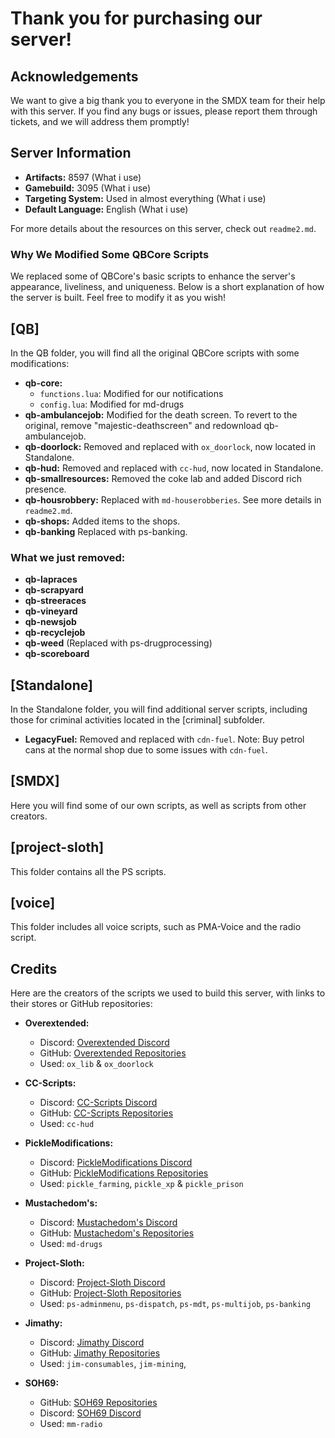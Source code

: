 # Thank you for purchasing our server!

## Acknowledgements
We want to give a big thank you to everyone in the SMDX team for their help with this server. If you find any bugs or issues, please report them through tickets, and we will address them promptly!

## Server Information
- **Artifacts:** 8597 (What i use)
- **Gamebuild:** 3095 (What i use)
- **Targeting System:** Used in almost everything (What i use)
- **Default Language:** English (What i use)

For more details about the resources on this server, check out `readme2.md`.

### Why We Modified Some QBCore Scripts
We replaced some of QBCore's basic scripts to enhance the server's appearance, liveliness, and uniqueness. Below is a short explanation of how the server is built. Feel free to modify it as you wish!

## [QB]
In the QB folder, you will find all the original QBCore scripts with some modifications:

- **qb-core:**
  - `functions.lua`: Modified for our notifications
  - `config.lua`: Modified for md-drugs
- **qb-ambulancejob:** Modified for the death screen. To revert to the original, remove "majestic-deathscreen" and redownload qb-ambulancejob.
- **qb-doorlock:** Removed and replaced with `ox_doorlock`, now located in Standalone.
- **qb-hud:** Removed and replaced with `cc-hud`, now located in Standalone.
- **qb-smallresources:** Removed the coke lab and added Discord rich presence.
- **qb-housrobbery:** Replaced with `md-houserobberies`. See more details in `readme2.md`.
- **qb-shops:** Added items to the shops.
- **qb-banking** Replaced with ps-banking.

### What we just removed:
- **qb-lapraces**
- **qb-scrapyard**
- **qb-streeraces**
- **qb-vineyard**
- **qb-newsjob**
- **qb-recyclejob**
- **qb-weed** (Replaced with ps-drugprocessing)
- **qb-scoreboard**

## [Standalone]
In the Standalone folder, you will find additional server scripts, including those for criminal activities located in the [criminal] subfolder.

- **LegacyFuel:** Removed and replaced with `cdn-fuel`. Note: Buy petrol cans at the normal shop due to some issues with `cdn-fuel`.

## [SMDX]
Here you will find some of our own scripts, as well as scripts from other creators.

## [project-sloth]
This folder contains all the PS scripts.

## [voice]
This folder includes all voice scripts, such as PMA-Voice and the radio script.

## Credits
Here are the creators of the scripts we used to build this server, with links to their stores or GitHub repositories:

- **Overextended:**
  - Discord: [Overextended Discord](https://discord.gg/overextended)
  - GitHub: [Overextended Repositories](https://github.com/orgs/overextended/repositories)
  - Used: `ox_lib` & `ox_doorlock`

- **CC-Scripts:**
  - Discord: [CC-Scripts Discord](https://discord.gg/dkYE5RJb)
  - GitHub: [CC-Scripts Repositories](https://github.com/CandrexDev?tab=repositories)
  - Used: `cc-hud`

- **PickleModifications:**
  - Discord: [PickleModifications Discord](https://discord.gg/picklemods)
  - GitHub: [PickleModifications Repositories](https://github.com/PickleModifications)
  - Used: `pickle_farming`, `pickle_xp` & `pickle_prison`

- **Mustachedom's:**
  - Discord: [Mustachedom's Discord](https://discord.gg/qExPYJFXTM)
  - GitHub: [Mustachedom's Repositories](https://github.com/Mustachedom?tab=repositories)
  - Used: `md-drugs`

- **Project-Sloth:**
  - Discord: [Project-Sloth Discord](https://discord.com/invite/projectsloth)
  - GitHub: [Project-Sloth Repositories](https://github.com/orgs/Project-Sloth/repositories)
  - Used: `ps-adminmenu`, `ps-dispatch`, `ps-mdt`, `ps-multijob`, `ps-banking`

- **Jimathy:**
  - Discord: [Jimathy Discord](https://discord.gg/jixelpatterns-838364232969093140)
  - GitHub: [Jimathy Repositories](https://github.com/jimathy)
  - Used: `jim-consumables`, `jim-mining`,

- **SOH69:**
  - GitHub: [SOH69 Repositories](https://github.com/SOH69/mm_radio)
  - Discord: [SOH69 Discord](https://discord.gg/8ShCbpTrF6)
  - Used: `mm-radio`